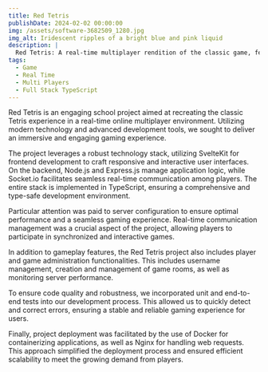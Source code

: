 ```yaml
---
title: Red Tetris
publishDate: 2024-02-02 00:00:00
img: /assets/software-3682509_1280.jpg
img_alt: Iridescent ripples of a bright blue and pink liquid
description: |
  Red Tetris: A real-time multiplayer rendition of the classic game, featuring advanced technologies for seamless gameplay.
tags:
  - Game
  - Real Time
  - Multi Players
  - Full Stack TypeScript
---
```


Red Tetris is an engaging school project aimed at recreating the classic Tetris experience in a real-time online multiplayer environment. Utilizing modern technology and advanced development tools, we sought to deliver an immersive and engaging gaming experience.

The project leverages a robust technology stack, utilizing SvelteKit for frontend development to craft responsive and interactive user interfaces. On the backend, Node.js and Express.js manage application logic, while Socket.io facilitates seamless real-time communication among players. The entire stack is implemented in TypeScript, ensuring a comprehensive and type-safe development environment.

Particular attention was paid to server configuration to ensure optimal performance and a seamless gaming experience. Real-time communication management was a crucial aspect of the project, allowing players to participate in synchronized and interactive games.

In addition to gameplay features, the Red Tetris project also includes player and game administration functionalities. This includes username management, creation and management of game rooms, as well as monitoring server performance.

To ensure code quality and robustness, we incorporated unit and end-to-end tests into our development process. This allowed us to quickly detect and correct errors, ensuring a stable and reliable gaming experience for users.

Finally, project deployment was facilitated by the use of Docker for containerizing applications, as well as Nginx for handling web requests. This approach simplified the deployment process and ensured efficient scalability to meet the growing demand from players.
